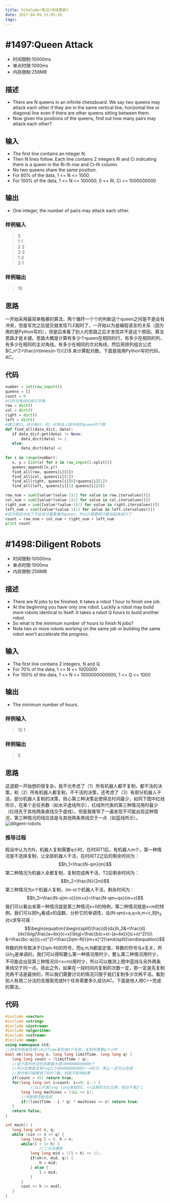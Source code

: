 ```yaml
---
title: hihoCoder笔记(持续更新)
date: 2017-04-09 15:05:28
tags:
---
```

# #1497:Queen Attack
- 时间限制:10000ms  
- 单点时限:1000ms  
- 内存限制:256MB

## 描述
- There are N queens in an infinite chessboard. We say two queens may attack each other if they are in the same vertical line, horizontal line or diagonal line even if there are other queens sitting between them.
- Now given the positions of the queens, find out how many pairs may attack each other?

## 输入
* The first line contains an integer N.
* Then N lines follow. Each line contains 2 integers Ri and Ci indicating there is a queen in the Ri-th row and Ci-th column.  
* No two queens share the same position.  
* For 80% of the data, 1 <= N <= 1000
* For 100% of the data, 1 <= N <= 100000, 0 <= Ri, Ci <= 1000000000

## 输出
* One integer, the number of pairs may attack each other.

### 样例输入
> 5  
> 1 1  
> 2 2  
> 3 3  
> 1 3  
> 3 1

### 样例输出
> 10

## 思路
一开始采用最简单粗暴的算法，两个循环一个个的判断这个queen之间是不是会有冲突，但是写完之后提交就发现*TLE*超时了，一开始以为是编程语言的关系（因为用的是Python写的），但是后来看了别人的思路之后才发现并不是这个原因，算法思路才是关键。思路大概是计算有多少个queen在相同的行，有多少在相同的列，有多少在相同的主对角线，有多少在相同的次对角线，然后用排列组合公式 $C_n^2=\frac{n\times(n-1)}{2}$ 来计算配对数。下面是我用Python写的代码，*AC*。

## 代码
 ``` python
number = int(raw_input())
queens = []
count = 0
#行列对角线的索引字典
row = dict()
col = dict()
right = dict()
left = dict()
#建立索引，统计每行、列、对角线上相冲突的queen的个数
def find_all(data_dict, data):
    if data_dict.get(data) != None:
        data_dict[data] += 1
    else:
        data_dict[data] =1
        
for i in range(number):
    x, y = [int(x) for x in raw_input().split()]
    queens.append((x,y))
    find_all(row, queens[i][0])
    find_all(col, queens[i][1])
    find_all(right, queens[i][0]+queens[i][1])
    find_all(left, queens[i][1]-queens[i][0])

row_num = sum([value*(value-1)/2 for value in row.itervalues()])
col_num = sum([value*(value-1)/2 for value in col.itervalues()])
right_num = sum([value*(value-1)/2 for value in right.itervalues()])
left_num = sum([value*(value-1)/2 for value in left.itervalues()])
#因为题目中说了不会有位置重叠的queen，所以只需要把计数加起来就行了
count = row_num + col_num + right_num + left_num
print count
 ```


# #1498:Diligent Robots
- 时间限制:10000ms  
- 单点时限:1000ms  
- 内存限制:256MB

##	 描述
- There are N jobs to be finished. It takes a robot 1 hour to finish one job.
- At the beginning you have only one robot. Luckily a robot may build more robots identical to itself. It takes a robot Q hours to build another robot.  
- So what is the minimum number of hours to finish N jobs?
- Note two or more robots working on the same job or building the same robot won't accelerate the progress.

## 输入
- The first line contains 2 integers, N and Q.  
- For 70% of the data, 1 <= N <= 1000000  
- For 100% of the data, 1 <= N <= 1000000000000, 1 <= Q <= 1000

## 输出
- The minimum number of hours.

### 样例输入
> 10 1

### 样例输出
> 5

## 思路
这道题一开始想的很复杂，我不光考虑了（1）所有机器人都不复制，都干活的决策，和（2）所有机器人都复制，不干活的决策，还考虑了（3）有部分机器人干活，部分机器人复制的决策，担心第三种决策会使得总时间最少，如同下图中红线所示，在某个总任务数（如水平虚线所示），红线所代表的第三种情况用时最少（红线先于其他两条直线交于虚线）。但是我推导了一遍发现不可能出现这种情况，第三种情况的线应该是与其他两条黑线交于一点（如蓝线所示）。
![diligent-robots](http://7xl454.com1.z0.glb.clouddn.com/diligent-robots.png)

### 推导过程
假设中认为为N，机器人复制需要q小时，在时间T1后，有机器人m个，第一种情况是不选择复制，让全部机器人干活，在时间T2之后的剩余时间为：$$h_1=\frac{N-qm}{m}$$
第二种情况为机器人全都复制，复制完成再干活，T2后剩余时间为：$$h_2=\frac{N}{2m}$$
第三种情况为x个机器人复制，(m-x)个机器人干活，剩余时间为：$$h_3=\frac{N-q(m-x)}{m+x}=\frac{N-qm+qx}{m+x}$$
我们可以看出来第一种情况就是第三种情况x=0的特例，第二种情况就是x=m的特例。我们可以把$h_3$看成x的函数，分析它的单调性，设(N-qm)=a,q=b,m=c,则$h_3$对x求导可得：$$\begin{equation}\begin{split}\frac{d}{dx}h_3&=\frac{d}{dx}\big(\frac{a+bx}{c+x}\big)=\frac{b(c+x)-(a+bx)}{(c+x)^2}\\\\
&=\frac{bc-a}{(c+x)^2}=\frac{2qm-N}{(m+x)^2}\end{split}\end{equation}$$
导数的符号取决于(2qm-N)的符号，而q,m,N都是定值，导数的符号与x无关，所以$h_3$是单调的，我们可以得知要么第一种情况用时少，要么第二种情况用时少，不可能会出现第三种情况(0<x<m)用时少，所以可以推测上图中蓝线与另外两条黑线交于同一点。除此之外，如果在一段时间内复制的次数一定，那一定是先复制完再干活是最快的，所以我们需要讨论的情况只限于我们复制多少次再干活。看到别人有用二分法的去搜索完成N个任务需要多久成功*AC*。下面是他人用C++完成的算法。

## 代码
 ```c++
#include <vector>
#include <string>
#include <iostream>
#include <algorithm>
#include <sstream>
#include <map>
using namespace std;
//用来判断能否再limitTime里完成n个任务，复制所需要q个小时
bool ok(long long n, long long limitTime, long long q) {
    long long count = (limitTime / q);
    //由于题中所说任务数最大是1000000000000个
    //所以如果能复制log2(1000000000000)~=40次，那么一定可以完成
    //原作者可能数错了0的个数，但是不影响结果
    if(count > 45) return true;
    for(long long int i=count; i>=0; i--) {
    		//1LL代表long long类型的1，<<运算符为位左移，相当于乘2^i
        long long machines = (1LL << i);
        //判断是否能完成
        if((limitTime - i * q) * machines >= n) return true;
    }
    return false;
}

int main() {
    long long int n, q;
    while (cin >> n >> q) {
        long long l = 0, h = n;
        while(l + 1< h) {
        		//二分法搜索
            long long mid = ((l + h) >> 1);
            if(ok(n, mid, q)) {
                h = mid;
            } else {
                l = mid;
            }
        }
        cout << h << endl;
    }
}
 ```

